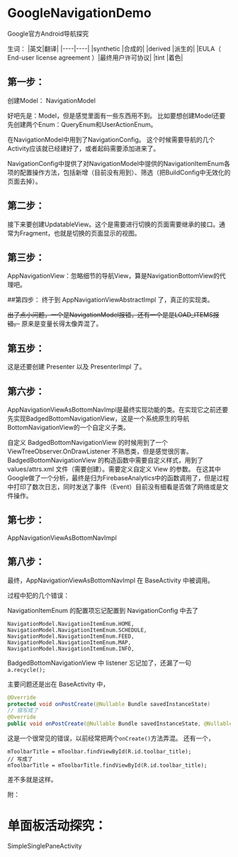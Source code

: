 # GoogleNavigationDemo
Google官方Android导航探究

生词：
|英文|翻译|
|----|----|
|synthetic |合成的|
|derived |派生的|
|EULA（ End-user license agreement ）|最终用户许可协议|
|tint |着色|

## 第一步：
创建Model：
NavigationModel

好吧先是：Model，但是感觉里面有一些东西用不到。
比如要想创建Model还要先创建两个Enum：QueryEnum和UserActionEnum。

在NavigationModel中用到了NavigationConfig。
这个时候需要导航的几个Activity应该就已经建好了，或者起码需要添加进来了。

NavigationConfig中提供了对NavigationModel中提供的NavigationItemEnum各项的配置操作方法，包括新增（目前没有用到）、筛选（把BuildConfig中无效化的页面去掉）。

## 第二步：
接下来要创建UpdatableView。这个是需要进行切换的页面需要继承的接口。通常为Fragment，也就是切换的页面显示的视图。

## 第三步：
AppNavigationView：忽略细节的导航View，算是NavigationBottomView的代理吧。

##第四步：
终于到 AppNavigationViewAbstractImpl 了，真正的实现类。

~~出了点小问题，一个是NavigationModel报错，还有一个是是LOAD_ITEMS报错。~~
原来是变量长得太像弄混了。

## 第五步：
这是还要创建 Presenter 以及 PresenterImpl 了。

## 第六步：
AppNavigationViewAsBottomNavImpl是最终实现功能的类。在实现它之前还要先实现BadgedBottomNavigationView，这是一个系统原生的导航BottomNavigationView的一个自定义子类。

自定义 BadgedBottomNavigationView 的时候用到了一个 ViewTreeObserver.OnDrawListener 不熟悉类，但是感觉很厉害。
BadgedBottomNavigationView 的构造函数中需要自定义样式，用到了 values/attrs.xml 文件（需要创建）。需要定义自定义 View 的参数。
在这其中Google做了一个分析，最终是归为FirebaseAnalytics中的函数调用了，但是过程中打印了数次日志，同时发送了事件（Event）目前没有细看是否做了网络或是文件操作。

## 第七步：
AppNavigationViewAsBottomNavImpl

## 第八步：
最终，AppNavigationViewAsBottomNavImpl 在 BaseActivity 中被调用。


过程中犯的几个错误：

NavigationItemEnum 的配置项忘记配置到 NavigationConfig 中去了
```
NavigationModel.NavigationItemEnum.HOME,
NavigationModel.NavigationItemEnum.SCHEDULE,
NavigationModel.NavigationItemEnum.FEED,
NavigationModel.NavigationItemEnum.MAP,
NavigationModel.NavigationItemEnum.INFO,
```
BadgedBottomNavigationView 中 listener 忘记加了，还漏了一句 `a.recycle();`

主要问题还是出在 BaseActivity 中，
```java
@Override
protected void onPostCreate(@Nullable Bundle savedInstanceState)
// 错写成了
@Override
public void onPostCreate(@Nullable Bundle savedInstanceState, @Nullable PersistableBundle persistentState)
```
这是一个很常见的错误，以前经常把两个`onCreate()`方法弄混。
还有一个，
```
mToolbarTitle = mToolbar.findViewById(R.id.toolbar_title);
// 写成了
mToolbarTitle = mToolbarTitle.findViewById(R.id.toolbar_title);
```
差不多就是这样。



附：
# 单面板活动探究：
SimpleSinglePaneActivity
